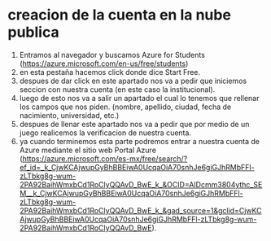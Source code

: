 # creacion de la cuenta en la nube publica
1. Entramos al navegador y buscamos Azure for Students (https://azure.microsoft.com/en-us/free/students)
2. en esta pestaña hacemos click donde dice Start Free.
3. despues de dar click en este apartado nos va a pedir que iniciemos seccion con nuestra cuenta (en este caso la institucional).
4. luego de esto nos va a salir un apartado el cual lo tenemos que rellenar los campos que nos piden. (nombre, apellido, ciudad, fecha de nacimiento, universidad, etc.)
5. despues de llenar este apartado nos va a pedir que por medio de un juego realicemos la verificacion de nuestra cuenta.
6. ya cuando terminemos esta parte podremos entrar a nuestra cuenta de Azure mediante el sitio web Portal Azure (https://azure.microsoft.com/es-mx/free/search/?ef_id=_k_CjwKCAjwupGyBhBBEiwA0UcqaOiA70snhJe6giGJhRMbFFl-zLTbkg8g-wum-2PA92BaihWmxbCd1RoClyQQAvD_BwE_k_&OCID=AIDcmm3804ythc_SEM__k_CjwKCAjwupGyBhBBEiwA0UcqaOiA70snhJe6giGJhRMbFFl-zLTbkg8g-wum-2PA92BaihWmxbCd1RoClyQQAvD_BwE_k_&gad_source=1&gclid=CjwKCAjwupGyBhBBEiwA0UcqaOiA70snhJe6giGJhRMbFFl-zLTbkg8g-wum-2PA92BaihWmxbCd1RoClyQQAvD_BwE).